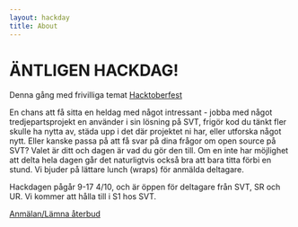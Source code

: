 ```yaml
---
layout: hackday
title: About
---
```


# ÄNTLIGEN HACKDAG!

Denna gång med frivilliga temat [Hacktoberfest](https://hacktoberfest.digitalocean.com/)

En chans att få sitta en heldag med något intressant - jobba med något tredjepartsprojekt en använder i sin lösning på SVT, frigör kod du tänkt fler skulle ha nytta av, städa upp i det där projektet ni har, eller utforska något nytt. Eller kanske passa på att få svar på dina frågor om open source på SVT? Valet är ditt och dagen är vad du gör den till. Om en inte har möjlighet att delta hela dagen går det naturligtvis också bra att bara titta förbi en stund. Vi bjuder på lättare lunch (wraps) för anmälda deltagare.

Hackdagen pågår 9-17 4/10, och är öppen för deltagare från SVT, SR och UR. Vi kommer att hålla till i S1 hos SVT. 

[Anmälan/Lämna återbud](https://docs.google.com/forms/d/e/1FAIpQLSccf5s9abfMvYuoOyiZAzv5nVPID7a8-4pn9gPfADNRCA4KRA/viewform)

